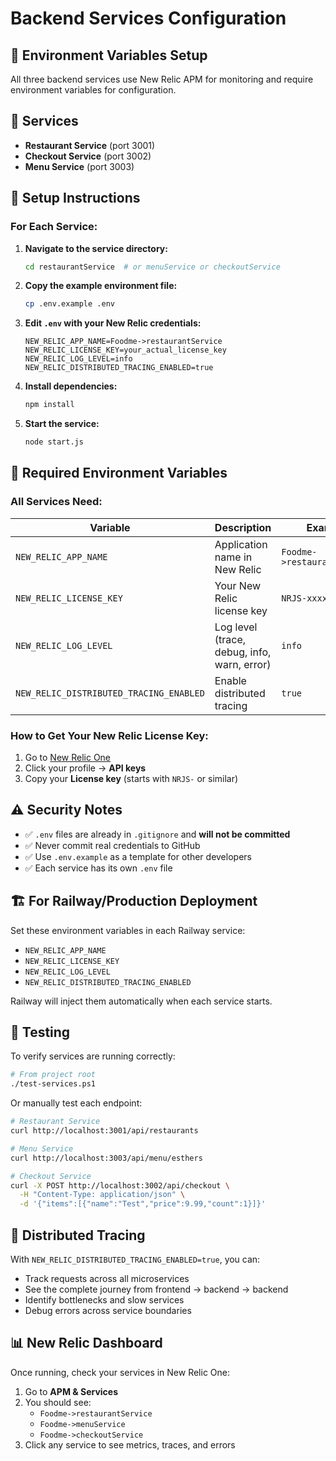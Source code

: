 # Backend Services Configuration

## 🔐 Environment Variables Setup

All three backend services use New Relic APM for monitoring and require environment variables for configuration.

## 📝 Services

- **Restaurant Service** (port 3001)
- **Checkout Service** (port 3002)
- **Menu Service** (port 3003)

## 🚀 Setup Instructions

### For Each Service:

1. **Navigate to the service directory:**
   ```bash
   cd restaurantService  # or menuService or checkoutService
   ```

2. **Copy the example environment file:**
   ```bash
   cp .env.example .env
   ```

3. **Edit `.env` with your New Relic credentials:**
   ```env
   NEW_RELIC_APP_NAME=Foodme->restaurantService
   NEW_RELIC_LICENSE_KEY=your_actual_license_key
   NEW_RELIC_LOG_LEVEL=info
   NEW_RELIC_DISTRIBUTED_TRACING_ENABLED=true
   ```

4. **Install dependencies:**
   ```bash
   npm install
   ```

5. **Start the service:**
   ```bash
   node start.js
   ```

## 🔑 Required Environment Variables

### All Services Need:

| Variable | Description | Example |
|----------|-------------|---------|
| `NEW_RELIC_APP_NAME` | Application name in New Relic | `Foodme->restaurantService` |
| `NEW_RELIC_LICENSE_KEY` | Your New Relic license key | `NRJS-xxxxx` |
| `NEW_RELIC_LOG_LEVEL` | Log level (trace, debug, info, warn, error) | `info` |
| `NEW_RELIC_DISTRIBUTED_TRACING_ENABLED` | Enable distributed tracing | `true` |

### How to Get Your New Relic License Key:

1. Go to [New Relic One](https://one.newrelic.com/)
2. Click your profile → **API keys**
3. Copy your **License key** (starts with `NRJS-` or similar)

## ⚠️ Security Notes

- ✅ `.env` files are already in `.gitignore` and **will not be committed**
- ✅ Never commit real credentials to GitHub
- ✅ Use `.env.example` as a template for other developers
- ✅ Each service has its own `.env` file

## 🏗️ For Railway/Production Deployment

Set these environment variables in each Railway service:

- `NEW_RELIC_APP_NAME`
- `NEW_RELIC_LICENSE_KEY`
- `NEW_RELIC_LOG_LEVEL`
- `NEW_RELIC_DISTRIBUTED_TRACING_ENABLED`

Railway will inject them automatically when each service starts.

## 🧪 Testing

To verify services are running correctly:

```bash
# From project root
./test-services.ps1
```

Or manually test each endpoint:

```bash
# Restaurant Service
curl http://localhost:3001/api/restaurants

# Menu Service
curl http://localhost:3003/api/menu/esthers

# Checkout Service
curl -X POST http://localhost:3002/api/checkout \
  -H "Content-Type: application/json" \
  -d '{"items":[{"name":"Test","price":9.99,"count":1}]}'
```

## 🔗 Distributed Tracing

With `NEW_RELIC_DISTRIBUTED_TRACING_ENABLED=true`, you can:
- Track requests across all microservices
- See the complete journey from frontend → backend → backend
- Identify bottlenecks and slow services
- Debug errors across service boundaries

## 📊 New Relic Dashboard

Once running, check your services in New Relic One:
1. Go to **APM & Services**
2. You should see:
   - `Foodme->restaurantService`
   - `Foodme->menuService`
   - `Foodme->checkoutService`
3. Click any service to see metrics, traces, and errors
